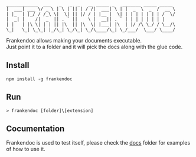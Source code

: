 ```
____________  ___   _   _  _   __ _____ _   _______ _____ _____ 
|  ___| ___ \/ _ \ | \ | || | / /|  ___| \ | |  _  \  _  /  __ \
| |_  | |_/ / /_\ \|  \| || |/ / | |__ |  \| | | | | | | | /  \/
|  _| |    /|  _  || . ` ||    \ |  __|| . ` | | | | | | | |    
| |   | |\ \| | | || |\  || |\  \| |___| |\  | |/ /\ \_/ / \__/\
\_|   \_| \_\_| |_/\_| \_/\_| \_/\____/\_| \_/___/  \___/ \____/
```

Frankendoc allows making your documents executable.   
Just point it to a folder and it will pick the docs along with the glue code.  

## Install
```
npm install -g frankendoc
```

## Run
```
> frankendoc [folder]\[extension]
```

## Cocumentation
Frankendoc is used to test itself, please check the [docs](https://github.com/limadelic/frankendoc/tree/master/docs) folder for examples of how to use it.